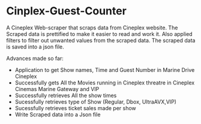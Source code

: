 # Cinplex-Guest-Counter

A Cineplex Web-scraper that scraps data from Cineplex website. The Scraped data is prettified to make it easier to read
and work it. Also applied filters to filter out unwanted values from the scraped data. The scraped data is saved into a
json file.

Advances made so far:

* Application to get Show names, Time and Guest Number in Marine Drive Cineplex
* Successfully gets All the Movies running in Cineplex threatre in Cineplex Cinemas Marine Gateway and VIP
* Successfully retrieves All the show times
* Sucessfully retrieves type of Show (Regular, Dbox, UltraAVX,VIP)
* Sucessfully retrieves ticket sales made per show
* Write Scraped data into a Json file
